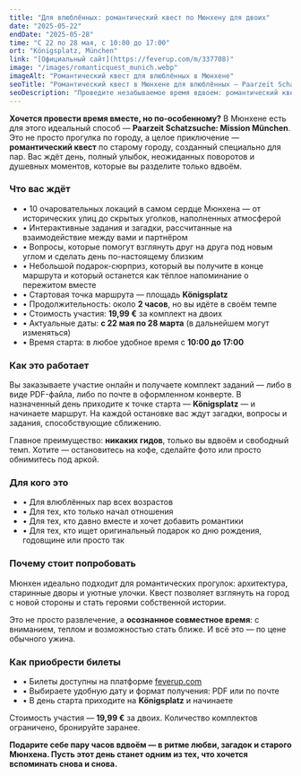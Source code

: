 ```yaml
---
title: "Для влюблённых: романтический квест по Мюнхену для двоих"
date: "2025-05-22"
endDate: "2025-05-28"
time: "С 22 по 28 мая, с 10:00 до 17:00"
ort: "Königsplatz, München"
link: "[Официальный сайт](https://feverup.com/m/337708)"
image: "/images/romanticquest_munich.webp"
imageAlt: "Романтический квест для влюблённых в Мюнхене"
seoTitle: "Романтический квест в Мюнхене для влюблённых — Paarzeit Schatzsuche"
seoDescription: "Проведите незабываемое время вдвоем: романтический квест по Мюнхену с загадками, подарками и атмосферой любви."
---
```


**Хочется провести время вместе, но по-особенному?** В Мюнхене есть для этого идеальный способ — **Paarzeit Schatzsuche: Mission München**. Это не просто прогулка по городу, а целое приключение — **романтический квест** по старому городу, созданный специально для пар. Вас ждёт день, полный улыбок, неожиданных поворотов и душевных моментов, которые вы разделите только вдвоём.

### Что вас ждёт

- • 10 очаровательных локаций в самом сердце Мюнхена — от исторических улиц до скрытых уголков, наполненных атмосферой
- • Интерактивные задания и загадки, рассчитанные на взаимодействие между вами и партнёром
- • Вопросы, которые помогут взглянуть друг на друга под новым углом и сделать день по-настоящему близким
- • Небольшой подарок-сюрприз, который вы получите в конце маршрута и который останется как тёплое напоминание о пережитом вместе
- • Стартовая точка маршрута — площадь **Königsplatz**
- • Продолжительность: около **2 часов**, но вы идёте в своём темпе
- • Стоимость участия: **19,99 €** за комплект на двоих
- • Актуальные даты: **с 22 мая по 28 марта** (в дальнейшем могут изменяться)
- • Время старта: в любое удобное время с **10:00 до 17:00**

### Как это работает

Вы заказываете участие онлайн и получаете комплект заданий — либо в виде PDF-файла, либо по почте в оформленном конверте. В назначенный день приходите к точке старта — **Königsplatz** — и начинаете маршрут. На каждой остановке вас ждут загадки, вопросы и задания, способствующие сближению.

Главное преимущество: **никаких гидов**, только вы вдвоём и свободный темп. Хотите — остановитесь на кофе, сделайте фото или просто обнимитесь под аркой.

### Для кого это

- • Для влюблённых пар всех возрастов
- • Для тех, кто только начал отношения
- • Для тех, кто давно вместе и хочет добавить романтики
- • Для тех, кто ищет оригинальный подарок ко дню рождения, годовщине или просто так

### Почему стоит попробовать

Мюнхен идеально подходит для романтических прогулок: архитектура, старинные дворы и уютные улочки. Квест позволяет взглянуть на город с новой стороны и стать героями собственной истории.

Это не просто развлечение, а **осознанное совместное время**: с вниманием, теплом и возможностью стать ближе. И всё это — по цене обычного ужина.

### Как приобрести билеты

- • Билеты доступны на платформе [feverup.com](https://feverup.com/m/337708)
- • Выбираете удобную дату и формат получения: PDF или по почте
- • В день старта приходите на **Königsplatz** и начинаете

Стоимость участия — **19,99 €** за двоих. Количество комплектов ограничено, бронируйте заранее.

**Подарите себе пару часов вдвоём — в ритме любви, загадок и старого Мюнхена. Пусть этот день станет одним из тех, что хочется вспоминать снова и снова.**
